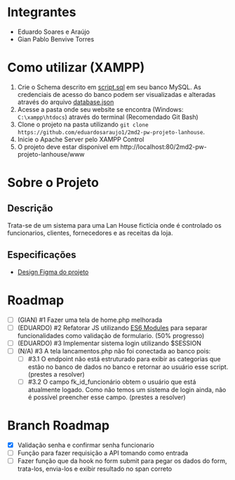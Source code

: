 # Integrantes

-   Eduardo Soares e Araújo
-   Gian Pablo Benvive Torres

# Como utilizar (XAMPP)

1.  Crie o Schema descrito em [script.sql](project-data/banco-de-dados/script.sql) em seu banco MySQL. As credenciais de acesso do banco podem ser visualizadas e alteradas através do arquivo [database.json](database.json)
2.  Acesse a pasta onde seu website se encontra (Windows: `C:\xampp\htdocs`) através do terminal (Recomendado Git Bash)
3.  Clone o projeto na pasta utilizando `git clone https://github.com/eduardosaraujo1/2md2-pw-projeto-lanhouse`.
4.  Inicie o Apache Server pelo XAMPP Control
5.  O projeto deve estar disponivel em http://localhost:80/2md2-pw-projeto-lanhouse/www

# Sobre o Projeto

## Descrição

Trata-se de um sistema para uma Lan House fictícia onde é controlado os funcionarios, clientes, fornecedores e as receitas da loja.

## Especificações

-   [Design Figma do projeto](https://www.figma.com/design/PGKnYiHtQ5wEX7GWklSsVg/Projeto-LanHouse?node-id=0-1&t=JGkDWUHh2upO3IXY-1)

# Roadmap

-   [ ] (GIAN) #1 Fazer uma tela de home.php melhorada
-   [ ] (EDUARDO) #2 Refatorar JS utilizando [ES6 Modules](https://developer.mozilla.org/en-US/docs/Web/JavaScript/Guide/Modules) para separar funcionalidades como validação de formulario. (50% progresso)
-   [ ] (EDUARDO) #3 Implementar sistema login utilizando $SESSION
-   [ ] (N/A) #3 A tela lancamentos.php não foi conectada ao banco pois:
    -   [ ] #3.1 O endpoint não está estruturado para exibir as categorias que estão no banco de dados no banco e retornar ao usuário esse script. (prestes a resolver)
    -   [ ] #3.2 O campo fk_id_funcionário obtem o usuário que está atualmente logado. Como não temos um sistema de login ainda, não é possível preencher esse campo. (prestes a resolver)

# Branch Roadmap

-   [x] Validação senha e confirmar senha funcionario
-   [ ] Função para fazer requisição a API tomando como entrada
-   [ ] Fazer função que da hook no form submit para pegar os dados do form, trata-los, envia-los e exibir resultado no span correto
